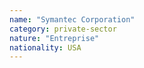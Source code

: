 ```yaml
---
name: "Symantec Corporation"
category: private-sector
nature: "Entreprise"
nationality: USA
---
```

